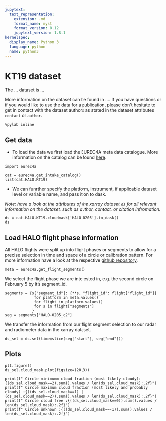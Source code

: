 ```yaml
---
jupytext:
  text_representation:
    extension: .md
    format_name: myst
    format_version: 0.12
    jupytext_version: 1.8.1
kernelspec:
  display_name: Python 3
  language: python
  name: python3
---
```


# KT19 dataset

The ... dataset is ...

More information on the dataset can be found in .... If you have questions or if you would like to use the data for a publication, please don't hesitate to get in contact with the dataset authors as stated in the dataset attributes `contact` or `author`.

```{code-cell} ipython3
%pylab inline
```

## Get data
* To load the data we first load the EUREC4A meta data catalogue. More information on the catalog can be found [here](https://github.com/eurec4a/eurec4a-intake#eurec4a-intake-catalogue).

```{code-cell} ipython3
import eurec4a
```

```{code-cell} ipython3
cat = eurec4a.get_intake_catalog()
list(cat.HALO.KT19)
```

* We can funrther specify the platform, instrument, if applicable dataset level or variable name, and pass it on to dask.

*Note: have a look at the attributes of the xarray dataset `ds` for all relevant information on the dataset, such as author, contact, or citation infromation.*

```{code-cell} ipython3
ds = cat.HALO.KT19.cloudmask['HALO-0205'].to_dask()
ds
```

## Load HALO flight phase information
All HALO flights were split up into flight phases or segments to allow for a precise selection in time and space of a circle or calibration pattern. For more information have a look at the respective [github repository](https://github.com/eurec4a/halo-flight-phase-separation).

```{code-cell} ipython3
meta = eurec4a.get_flight_segments()
```

We select the flight phase we are interested in, e.g. the second circle on February 5 by it’s segment_id.

```{code-cell} ipython3
segments = {s["segment_id"]: {**s, "flight_id": flight["flight_id"]}
             for platform in meta.values()
             for flight in platform.values()
             for s in flight["segments"]
            }
seg = segments["HALO-0205_c2"]
```

We transfer the information from our flight segment selection to our radar and radiometer data in the xarray dataset.

```{code-cell} ipython3
ds_sel = ds.sel(time=slice(seg["start"], seg["end"]))
```

## Plots

```{code-cell} ipython3
plt.figure()
ds_sel.cloud_mask.plot(figsize=(20,3))
```

```{code-cell} ipython3
print(f" Circle minimumm cloud fraction (most likely cloudy): {(ds_sel.cloud_mask==2).sum().values / len(ds_sel.cloud_mask):.2f}")
print(f" Circle maximum cloud fraction (most likely and probably cloudy) :{((ds_sel.cloud_mask==1) | (ds_sel.cloud_mask==2)).sum().values / len(ds_sel.cloud_mask):.2f}")
print(f" Circle cloud free :{((ds_sel.cloud_mask==0)).sum().values / len(ds_sel.cloud_mask):.2f}")
print(f" Circle unknown :{((ds_sel.cloud_mask==-1)).sum().values / len(ds_sel.cloud_mask):.2f}")
```

